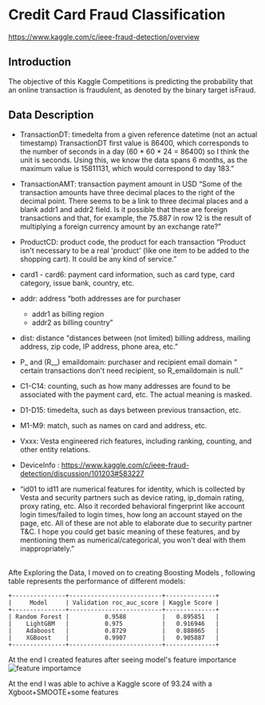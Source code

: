 # Credit Card Fraud Classification
https://www.kaggle.com/c/ieee-fraud-detection/overview

## Introduction 
The objective of this Kaggle Competitions is predicting the probability that an online transaction is fraudulent, as denoted by the binary target isFraud.

## Data Description
- TransactionDT: timedelta from a given reference datetime (not an actual timestamp) TransactionDT first value is 86400, which corresponds to the number of seconds in a day (60 * 60 * 24 = 86400) so I think the unit is seconds. Using this, we know the data spans 6 months, as the maximum value is 15811131, which would correspond to day 183.”

- TransactionAMT: transaction payment amount in USD “Some of the transaction amounts have three decimal places to the right of the decimal point. There seems to be a link to three decimal places and a blank addr1 and addr2 field. Is it possible that these are foreign transactions and that, for example, the 75.887 in row 12 is the result of multiplying a foreign currency amount by an exchange rate?”

- ProductCD: product code, the product for each transaction “Product isn't necessary to be a real 'product' (like one item to be added to the shopping cart). It could be any kind of service.”

- card1 - card6: payment card information, such as card type, card category, issue bank, country, etc.

- addr: address “both addresses are for purchaser
  - addr1 as billing region
  - addr2 as billing country”
- dist: distance "distances between (not limited) billing address, mailing address, zip code, IP address, phone area, etc.”
- P_ and (R__) emaildomain: purchaser and recipient email domain “ certain transactions don't need recipient, so R_emaildomain is null.”
- C1-C14: counting, such as how many addresses are found to be associated with the payment card, etc. The actual meaning is masked.

- D1-D15: timedelta, such as days between previous transaction, etc.
- M1-M9: match, such as names on card and address, etc.
- Vxxx: Vesta engineered rich features, including ranking, counting, and other entity relations.




 - DeviceInfo : https://www.kaggle.com/c/ieee-fraud-detection/discussion/101203#583227

 - “id01 to id11 are numerical features for identity, which is collected by Vesta and security partners such as device rating, ip_domain rating, proxy rating, etc. Also it recorded behavioral fingerprint like account login times/failed to login times, how long an account stayed on the page, etc. All of these are not able to elaborate due to security partner T&C. I hope you could get basic meaning of these features, and by mentioning them as numerical/categorical, you won't deal with them inappropriately.”


<br>Afte Exploring the Data, I moved on to creating Boosting Models , following table represents the performance of different models:
```
+---------------+--------------------------+--------------+
|     Model     | Validation roc_auc_score | Kaggle Score |
+---------------+--------------------------+--------------+
| Random Forest |          0.9588          |   0.895851   |
|    LightGBM   |          0.975           |   0.916946   |
|    Adaboost   |          0.8729          |   0.888065   |
|    XGBoost    |          0.9907          |   0.905887   |
+---------------+--------------------------+--------------+
```
At the end I created features after seeing model's feature importance
![feature importamce](https://user-images.githubusercontent.com/40723953/149634769-7c11aafe-dcfc-4c8f-8896-74e08ecd5b3d.png)

At the end I was able to achive a Kaggle score of 93.24 with a Xgboot+SMOOTE+some features 



